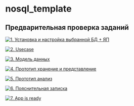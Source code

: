 # nosql_template


## Предварительная проверка заданий

<a href=" ./../../../actions/workflows/1_helloworld.yml" >![1. Установка и настройка выбранной БД + ЯП]( ./../../actions/workflows/1_helloworld.yml/badge.svg)</a>

<a href=" ./../../../actions/workflows/2_usecase.yml" >![2. Usecase]( ./../../actions/workflows/2_usecase.yml/badge.svg)</a>

<a href=" ./../../../actions/workflows/3_data_model.yml" >![3. Модель данных]( ./../../actions/workflows/3_data_model.yml/badge.svg)</a>

<a href=" ./../../../actions/workflows/4_prototype_store_and_view.yml" >![4. Прототип хранение и представление]( ./../../actions/workflows/4_prototype_store_and_view.yml/badge.svg)</a>

<a href=" ./../../../actions/workflows/5_prototype_analysis.yml" >![5. Прототип анализ]( ./../../actions/workflows/5_prototype_analysis.yml/badge.svg)</a> 

<a href=" ./../../../actions/workflows/6_report.yml" >![6. Пояснительная записка]( ./../../actions/workflows/6_report.yml/badge.svg)</a>

<a href=" ./../../../actions/workflows/7_app_is_ready.yml" >![7. App is ready]( ./../../actions/workflows/7_app_is_ready.yml/badge.svg)</a>

